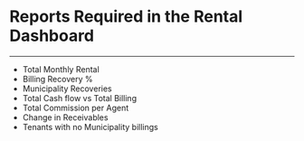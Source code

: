 # Reports Required in the Rental Dashboard
***

* Total Monthly Rental
* Billing Recovery %
* Municipality Recoveries
* Total Cash flow vs Total Billing
* Total Commission per Agent
* Change in Receivables
* Tenants with no Municipality billings
